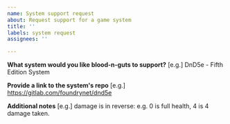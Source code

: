```yaml
---
name: System support request
about: Request support for a game system
title: ''
labels: system request
assignees: ''

---
```


**What system would you like blood-n-guts to support?**
[e.g.] DnD5e - Fifth Edition System

**Provide a link to the system's repo**
[e.g.] https://gitlab.com/foundrynet/dnd5e

**Additional notes**
[e.g.] damage is in reverse: e.g. 0 is full health, 4 is 4 damage taken.
